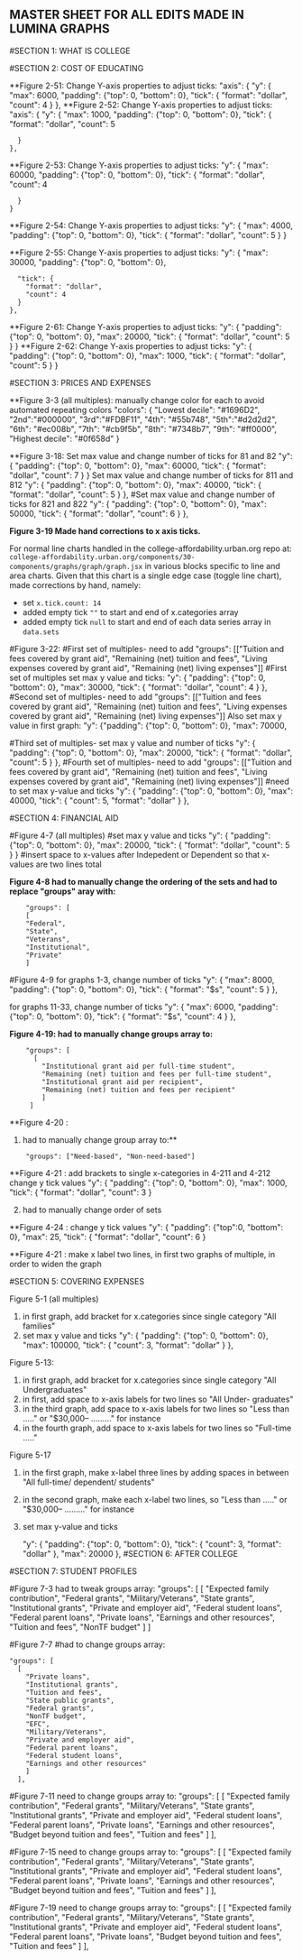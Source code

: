 ## MASTER SHEET FOR ALL EDITS MADE IN LUMINA GRAPHS

#SECTION 1: WHAT IS COLLEGE


#SECTION 2: COST OF EDUCATING

**Figure 2-51: Change Y-axis properties to adjust ticks:
  "axis": {
    "y": {
        "max": 6000,
      "padding": {"top": 0, "bottom": 0},
      "tick": {
        "format": "dollar",
        "count": 4
      }
    },
**Figure 2-52: Change Y-axis properties to adjust ticks:
  "axis": {
    "y": {
    "max": 1000,
    "padding": {"top": 0, "bottom": 0},
      "tick": {
        "format": "dollar",
        "count": 5

      }
    },
**Figure 2-53: Change Y-axis properties to adjust ticks:
    "y": {
   "max": 60000,
    "padding": {"top": 0, "bottom": 0},
      "tick": {
        "format": "dollar",
        "count": 4

      }
    }
**Figure 2-54: Change Y-axis properties to adjust ticks:
    "y": {
        "max": 4000,
         "padding": {"top": 0, "bottom": 0},
      "tick": {
        "format": "dollar",
        "count": 5
      }
    }
    
**Figure 2-55: Change Y-axis properties to adjust ticks:
    "y": {
        "max": 30000,
        "padding": {"top": 0, "bottom": 0},

      "tick": {
        "format": "dollar",
        "count": 4
      }
    },

**Figure 2-61: Change Y-axis properties to adjust ticks:
    "y": {
      "padding": {"top": 0, "bottom": 0},
      "max": 20000,
      "tick": {
        "format": "dollar",
        "count": 5
      }
    }
**Figure 2-62: Change Y-axis properties to adjust ticks:
        "y": {
     "padding": {"top": 0, "bottom": 0},
     "max": 1000,
      "tick": {
        "format": "dollar",
        "count": 5
      }
    }

#SECTION 3: PRICES AND EXPENSES

**Figure 3-3 (all multiples): manually change color for each to avoid automated repeating colors
"colors": {
    "Lowest decile": "#1696D2", 
    "2nd":"#000000", 
    "3rd":"#FDBF11", 
    "4th": "#55b748", 
    "5th":"#d2d2d2", 
    "6th": "#ec008b", 
    "7th": "#cb9f5b", 
    "8th": "#7348b7", 
    "9th": "#ff0000", 
    "Highest decile": "#0f658d"
   }

**Figure 3-18: 
Set max value and change number of ticks for 81 and 82
"y": {
      "padding": {"top": 0, "bottom": 0},
      "max": 60000,
      "tick": {
        "format": "dollar",
        "count": 7
      }
}
Set max value and change number of ticks for 811 and 812
   "y": {
      "padding": {"top": 0, "bottom": 0},
      "max": 40000,
      "tick": {
        "format": "dollar",
        "count": 5
      }
    },
#Set max value and change number of ticks for 821 and 822
"y": {
  "padding": {"top": 0, "bottom": 0},
  "max": 50000,
  "tick": {
    "format": "dollar",
    "count": 6
  }
},

**Figure 3-19 Made hand corrections to x axis ticks.**

For normal line charts handled in the college-affordability.urban.org repo at:
`college-affordability.urban.org/components/30-components/graphs/graph/graph.jsx`
in various blocks specific to line and area charts. Given that this chart is a single edge case (toggle line chart), made corrections by hand, namely:
- set `x.tick.count: 14`
- added empty tick `""` to start and end of x.categories array
- added empty tick `null` to start and end of each data series array in `data.sets`

#Figure 3-22:
#First set of multiples- need to add "groups": [["Tuition and fees covered by grant aid", "Remaining (net) tuition and fees", "Living expenses covered by grant aid", "Remaining (net) living expenses"]]
#First set of multiples set max y value and ticks:
"y": {
  "padding": {"top": 0, "bottom": 0},
  "max": 30000,
  "tick": {
    "format": "dollar",
    "count": 4
  }
},
#Second set of multiples- need to add "groups": [["Tuition and fees covered by grant aid", "Remaining (net) tuition and fees", "Living expenses covered by grant aid", "Remaining (net) living expenses"]]
  Also set max y value in first graph: "y": {"padding": {"top": 0, "bottom": 0}, "max": 70000,

#Third set of multiples- set max y value and number of ticks
"y": {
  "padding": {"top": 0, "bottom": 0},
  "max": 20000,
  "tick": {
    "format": "dollar",
    "count": 5
  }
},
#Fourth set of multiples- need to add "groups": [["Tuition and fees covered by grant aid", "Remaining (net) tuition and fees", "Living expenses covered by grant aid", "Remaining (net) living expenses"]]
#need to set max y-value and ticks
"y": {
  "padding": {"top": 0, "bottom": 0},
  "max": 40000,
  "tick": {
    "count": 5,
    "format": "dollar"
  }
},


#SECTION 4: FINANCIAL AID

#Figure 4-7 (all multiples)
#set max y value and ticks
"y": {
  "padding": {"top": 0, "bottom": 0},
  "max": 20000,
  "tick": {
    "format": "dollar",
    "count": 5
  }
}
#insert space to x-values after Indepedent or Dependent so that x-values are two lines total

**Figure 4-8 had to manually change the ordering of the sets and had to replace "groups" aray with:**
```
	"groups": [
	[
	"Federal",
	"State",
	"Veterans",
	"Institutional",
	"Private"
	]
```
#Figure 4-9
for graphs 1-3, change number of ticks
"y": {
  "max": 8000,
  "padding": {"top": 0, "bottom": 0},
  "tick": {
    "format": "$s",
    "count": 5
  }
},

for graphs 11-33, change number of ticks
"y": {
  "max": 6000,
  "padding": {"top": 0, "bottom": 0},
  "tick": {
    "format": "$s",
    "count": 4
  }
},

**Figure 4-19: had to manually change groups array to:**
```
	"groups": [
	  [
	    "Institutional grant aid per full-time student", 
	    "Remaining (net) tuition and fees per full-time student",
	    "Institutional grant aid per recipient", 
	    "Remaining (net) tuition and fees per recipient"
	    ]
	 ]
```

**Figure 4-20 : 
1) had to manually change group array to:**
```
	"groups": ["Need-based", "Non-need-based"]
```

**Figure 4-21 : 
add brackets to single x-categories in 4-211 and 4-212
change y tick values
"y": {
  "padding": {"top": 0, "bottom": 0},
  "max": 1000,
  "tick": {
    "format": "dollar",
    "count": 3
  }

2) had to manually change order of sets


**Figure 4-24 : change y tick values
 "y": {
      "padding": {"top":0, "bottom": 0},
       "max": 25,
      "tick": {
        "format": "dollar",
        "count": 6
      }

**Figure 4-21 : make x label two lines, in first two graphs of multiple, in order to widen the graph



#SECTION 5: COVERING EXPENSES

Figure 5-1 (all multiples)
1) in first graph, add bracket for x.categories since single category "All families"
2) set max y value and ticks
    "y": {
      "padding": {"top": 0, "bottom": 0},
      "max": 100000,
      "tick": {
        "count": 3,
        "format": "dollar"
      }
    },

Figure 5-13: 
1) in first graph, add bracket for x.categories since single category "All Undergraduates"
2) in first, add space to x-axis labels for two lines so "All Under-                 graduates" 
3) in the third graph, add space to x-axis labels for two lines  so  "Less than          ....." or "$30,000–            ........." for instance
4) in the fourth graph, add space to x-axis labels for two lines so "Full-time           ....."

Figure 5-17
1) in the first graph, make x-label three lines by adding spaces in between "All full-time/ dependent/ students"
2) in the second graph, make each x-label two lines, so  "Less than          ....." or "$30,000–            ........." for instance
3) set max y-value and ticks

    "y": {
      "padding": {"top": 0, "bottom": 0},
      "tick": {
        "count": 3,
        "format": "dollar"
      },
      "max": 20000
    },
#SECTION 6: AFTER COLLEGE


#SECTION 7: STUDENT PROFILES


#Figure 7-3 had to tweak groups array:
"groups": [
  [
    "Expected family contribution", 
    "Federal grants", 
    "Military/Veterans", 
    "State grants", 
    "Institutional grants", 
    "Private and employer aid", 
    "Federal student loans", 
    "Federal  parent loans", 
    "Private loans", 
    "Earnings and other resources", 
    "Tuition and fees", 
    "NonTF budget"
    ]
  ]

#Figure 7-7 #had to change groups array:

	"groups": [
	  [
	    "Private loans", 
	    "Institutional grants", 
	    "Tuition and fees", 
	    "State public grants",
	    "Federal grants", 
	    "NonTF budget", 
	    "EFC", 
	    "Military/Veterans", 
	    "Private and employer aid", 
	    "Federal parent loans", 
	    "Federal student loans", 
	    "Earnings and other resources"
	    ]
	  ],

#Figure 7-11 need to change groups array to:
"groups": [
  [
    "Expected family contribution", 
    "Federal grants", 
    "Military/Veterans", 
    "State grants", 
    "Institutional grants", 
    "Private and employer aid", 
    "Federal student loans", 
    "Federal  parent loans", 
    "Private loans", 
    "Earnings and other resources",
    "Budget beyond tuition and fees", 
    "Tuition and fees"
    ]
  ],

 #Figure 7-15 need to change groups array to:
"groups": [
  [
    "Expected family contribution", 
    "Federal grants", 
    "Military/Veterans", 
    "State grants", 
    "Institutional grants", 
    "Private and employer aid", 
    "Federal student loans", 
    "Federal  parent loans", 
    "Private loans", 
    "Earnings and other resources",
    "Budget beyond tuition and fees", 
    "Tuition and fees"
    ]
  ],

  #Figure 7-19 need to change groups array to:
"groups": [
  [
    "Expected family contribution", 
    "Federal grants", 
    "Military/Veterans", 
    "State grants", 
    "Institutional grants", 
    "Private and employer aid", 
    "Federal student loans", 
    "Federal  parent loans", 
    "Private loans", 
    "Budget beyond tuition and fees", 
    "Tuition and fees"
    ]
  ],


